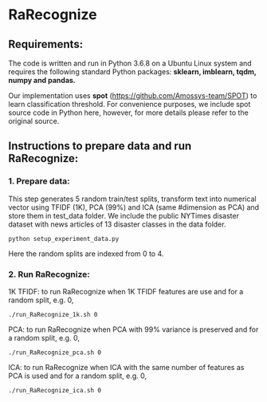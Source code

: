 # RaRecognize

## Requirements:
The code is written and run in Python 3.6.8 on a Ubuntu Linux system and requires the following standard Python packages: **sklearn, imblearn, tqdm, numpy and pandas.**

Our implementation uses **spot** (https://github.com/Amossys-team/SPOT) to learn classification threshold. For convenience purposes, we include spot source code in Python here, however, for more details please refer to the original source.

## Instructions to prepare data and run RaRecognize:

### 1. Prepare data: 
This step generates 5 random train/test splits, transform text into numerical vector using TFIDF (1K), PCA (99%) and ICA (same #dimension as PCA) and store them in test_data folder. We include the public NYTimes disaster dataset with news articles of 13 disaster classes in the data folder.

	python setup_experiment_data.py

Here the random splits are indexed from 0 to 4.

### 2. Run RaRecognize:

1K TFIDF: to run RaRecognize when 1K TFIDF features are use and for a random split, e.g. 0,

	./run_RaRecognize_1k.sh 0

PCA: to run RaRecognize when PCA with 99% variance is preserved and for a random split, e.g. 0,

	./run_RaRecognize_pca.sh 0

ICA: to run RaRecognize when ICA with the same number of features as PCA is used and for a random split, e.g. 0,

	./run_RaRecognize_ica.sh 0
